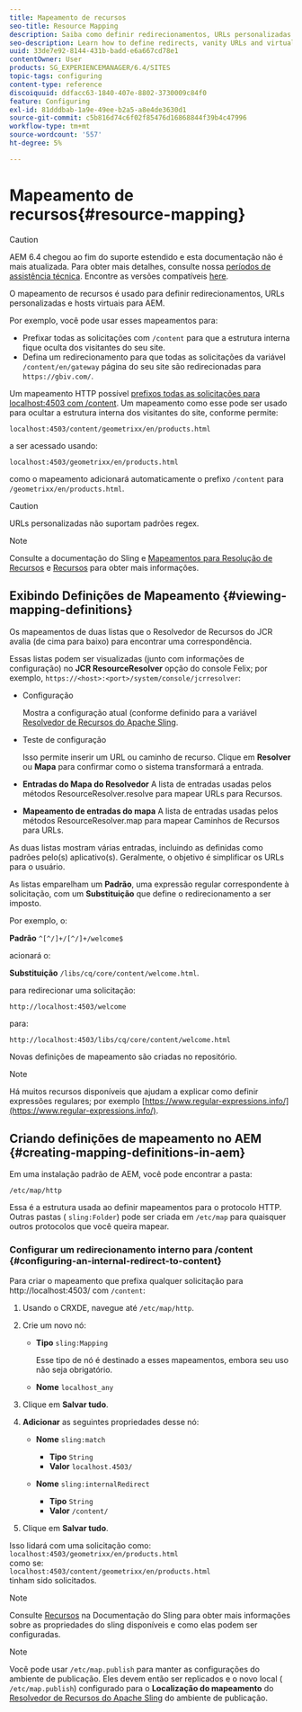 ```yaml
---
title: Mapeamento de recursos
seo-title: Resource Mapping
description: Saiba como definir redirecionamentos, URLs personalizadas e hosts virtuais para AEM usando o mapeamento de recursos.
seo-description: Learn how to define redirects, vanity URLs and virtual hosts for AEM by using resource mapping.
uuid: 33de7e92-8144-431b-badd-e6a667cd78e1
contentOwner: User
products: SG_EXPERIENCEMANAGER/6.4/SITES
topic-tags: configuring
content-type: reference
discoiquuid: ddfacc63-1840-407e-8802-3730009c84f0
feature: Configuring
exl-id: 81dddbab-1a9e-49ee-b2a5-a8e4de3630d1
source-git-commit: c5b816d74c6f02f85476d16868844f39b4c47996
workflow-type: tm+mt
source-wordcount: '557'
ht-degree: 5%

---
```


# Mapeamento de recursos{#resource-mapping}

>[!CAUTION]
>
>AEM 6.4 chegou ao fim do suporte estendido e esta documentação não é mais atualizada. Para obter mais detalhes, consulte nossa [períodos de assistência técnica](https://helpx.adobe.com/br/support/programs/eol-matrix.html). Encontre as versões compatíveis [here](https://experienceleague.adobe.com/docs/).

O mapeamento de recursos é usado para definir redirecionamentos, URLs personalizadas e hosts virtuais para AEM.

Por exemplo, você pode usar esses mapeamentos para:

* Prefixar todas as solicitações com `/content` para que a estrutura interna fique oculta dos visitantes do seu site.
* Defina um redirecionamento para que todas as solicitações da variável `/content/en/gateway` página do seu site são redirecionadas para `https://gbiv.com/`.

Um mapeamento HTTP possível [prefixos todas as solicitações para localhost:4503 com /content](#configuring-an-internal-redirect-to-content). Um mapeamento como esse pode ser usado para ocultar a estrutura interna dos visitantes do site, conforme permite:

`localhost:4503/content/geometrixx/en/products.html`

a ser acessado usando:

`localhost:4503/geometrixx/en/products.html`

como o mapeamento adicionará automaticamente o prefixo `/content` para `/geometrixx/en/products.html`.

>[!CAUTION]
>
>URLs personalizadas não suportam padrões regex.

>[!NOTE]
>
>Consulte a documentação do Sling e [Mapeamentos para Resolução de Recursos](https://sling.apache.org/site/resources.html) e [Recursos](https://sling.apache.org/site/mappings-for-resource-resolution.html) para obter mais informações.

## Exibindo Definições de Mapeamento {#viewing-mapping-definitions}

Os mapeamentos de duas listas que o Resolvedor de Recursos do JCR avalia (de cima para baixo) para encontrar uma correspondência.

Essas listas podem ser visualizadas (junto com informações de configuração) no **JCR ResourceResolver** opção do console Felix; por exemplo, `https://<host>:<port>/system/console/jcrresolver`:

* Configuração

   Mostra a configuração atual (conforme definido para a variável [Resolvedor de Recursos do Apache Sling](/help/sites-deploying/osgi-configuration-settings.md).

* Teste de configuração

   Isso permite inserir um URL ou caminho de recurso. Clique em **Resolver** ou **Mapa** para confirmar como o sistema transformará a entrada.

* **Entradas do Mapa do Resolvedor**
A lista de entradas usadas pelos métodos ResourceResolver.resolve para mapear URLs para Recursos.

* **Mapeamento de entradas do mapa**
A lista de entradas usadas pelos métodos ResourceResolver.map para mapear Caminhos de Recursos para URLs.

As duas listas mostram várias entradas, incluindo as definidas como padrões pelo(s) aplicativo(s). Geralmente, o objetivo é simplificar os URLs para o usuário.

As listas emparelham um **Padrão**, uma expressão regular correspondente à solicitação, com um **Substituição** que define o redirecionamento a ser imposto.

Por exemplo, o:

**Padrão** `^[^/]+/[^/]+/welcome$`

acionará o:

**Substituição** `/libs/cq/core/content/welcome.html`.

para redirecionar uma solicitação:

`http://localhost:4503/welcome`

para:

`http://localhost:4503/libs/cq/core/content/welcome.html`

Novas definições de mapeamento são criadas no repositório.

>[!NOTE]
>
>Há muitos recursos disponíveis que ajudam a explicar como definir expressões regulares; por exemplo [https://www.regular-expressions.info/](https://www.regular-expressions.info/).

## Criando definições de mapeamento no AEM {#creating-mapping-definitions-in-aem}

Em uma instalação padrão de AEM, você pode encontrar a pasta:

`/etc/map/http`

Essa é a estrutura usada ao definir mapeamentos para o protocolo HTTP. Outras pastas ( `sling:Folder`) pode ser criada em `/etc/map` para quaisquer outros protocolos que você queira mapear.

### Configurar um redirecionamento interno para /content {#configuring-an-internal-redirect-to-content}

Para criar o mapeamento que prefixa qualquer solicitação para http://localhost:4503/ com `/content`:

1. Usando o CRXDE, navegue até `/etc/map/http`.

1. Crie um novo nó:

   * **Tipo** `sling:Mapping`

      Esse tipo de nó é destinado a esses mapeamentos, embora seu uso não seja obrigatório.

   * **Nome** `localhost_any`

1. Clique em **Salvar tudo**.
1. **Adicionar** as seguintes propriedades desse nó:

   * **Nome** `sling:match`

      * **Tipo** `String`
      * **Valor** `localhost.4503/`
   * **Nome** `sling:internalRedirect`

      * **Tipo** `String`
      * **Valor** `/content/`


1. Clique em **Salvar tudo**.

Isso lidará com uma solicitação como:\
`localhost:4503/geometrixx/en/products.html`\
como se:\
`localhost:4503/content/geometrixx/en/products.html`\
tinham sido solicitados.

>[!NOTE]
>
>Consulte [Recursos](https://sling.apache.org/site/mappings-for-resource-resolution.html) na Documentação do Sling para obter mais informações sobre as propriedades do sling disponíveis e como elas podem ser configuradas.

>[!NOTE]
>
>Você pode usar `/etc/map.publish` para manter as configurações do ambiente de publicação. Eles devem então ser replicados e o novo local ( `/etc/map.publish`) configurado para o **Localização do mapeamento** do [Resolvedor de Recursos do Apache Sling](/help/sites-deploying/osgi-configuration-settings.md#apacheslingresourceresolver) do ambiente de publicação.
